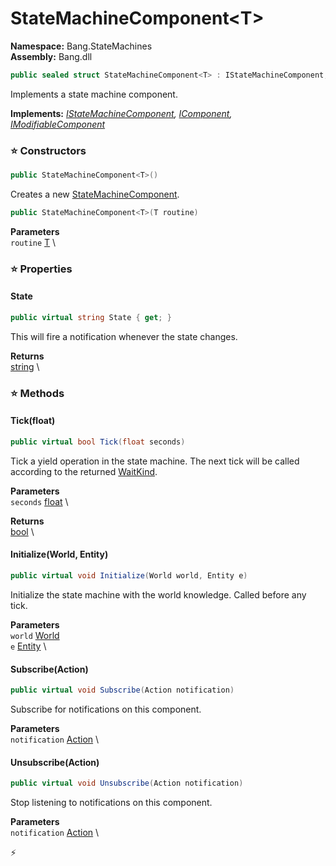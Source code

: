 # StateMachineComponent\<T\>

**Namespace:** Bang.StateMachines \
**Assembly:** Bang.dll

```csharp
public sealed struct StateMachineComponent<T> : IStateMachineComponent, IComponent, IModifiableComponent
```

Implements a state machine component.

**Implements:** _[IStateMachineComponent](/Bang/StateMachines/IStateMachineComponent.html), [IComponent](/Bang/Components/IComponent.html), [IModifiableComponent](/Bang/Components/IModifiableComponent.html)_

### ⭐ Constructors
```csharp
public StateMachineComponent<T>()
```

Creates a new [StateMachineComponent<T>](/Bang/StateMachines/StateMachineComponent-1.html).

```csharp
public StateMachineComponent<T>(T routine)
```

**Parameters** \
`routine` [T]() \

### ⭐ Properties
#### State
```csharp
public virtual string State { get; }
```

This will fire a notification whenever the state changes.

**Returns** \
[string](https://learn.microsoft.com/en-us/dotnet/api/System.String?view=net-7.0) \
### ⭐ Methods
#### Tick(float)
```csharp
public virtual bool Tick(float seconds)
```

Tick a yield operation in the state machine. The next tick will be called according to the returned [WaitKind](/Bang/StateMachines/WaitKind.html).

**Parameters** \
`seconds` [float](https://learn.microsoft.com/en-us/dotnet/api/System.Single?view=net-7.0) \

**Returns** \
[bool](https://learn.microsoft.com/en-us/dotnet/api/System.Boolean?view=net-7.0) \

#### Initialize(World, Entity)
```csharp
public virtual void Initialize(World world, Entity e)
```

Initialize the state machine with the world knowledge. Called before any tick.

**Parameters** \
`world` [World](/Bang/World.html) \
`e` [Entity](/Bang/Entities/Entity.html) \

#### Subscribe(Action)
```csharp
public virtual void Subscribe(Action notification)
```

Subscribe for notifications on this component.

**Parameters** \
`notification` [Action](https://learn.microsoft.com/en-us/dotnet/api/System.Action?view=net-7.0) \

#### Unsubscribe(Action)
```csharp
public virtual void Unsubscribe(Action notification)
```

Stop listening to notifications on this component.

**Parameters** \
`notification` [Action](https://learn.microsoft.com/en-us/dotnet/api/System.Action?view=net-7.0) \



⚡